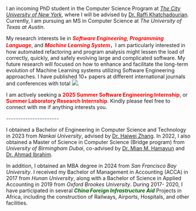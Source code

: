 I an incoming PhD student in the Computer Science Program at [*The City University of New York*](https://www.gc.cuny.edu/computer-science), where I will be advised by [Dr. Raffi Khatchadourian](https://khatchad.commons.gc.cuny.edu/). Currently, I am pursuing an MS in Computer Science at *The University of Texas at Austin*.

My research interests lie in <span style="color:rgb(255,0,0);">***Software Engineering***</span>, <span style="color:rgb(255,0,0);">***Programming Language***</span>, and <span style="color:rgb(255,0,0);">***Machine Learning System***</span>，I am particularly interested in how automated refactoring and program analysis might lessen the load of correctly, quickly, and safely evolving large and complicated software. My future research will focused on how to enhance and facilitate the long-term evolution of Machine Learning systems utilizing Software Engineering approaches. I have published 10+ papers at different international journals and conferences with total <a href='https://scholar.google.com/citations?user=6i-r0JIAAAAJ&hl=en&oi=ao'><img src="https://img.shields.io/endpoint?url={{ url | url_encode }}&logo=Google%20Scholar&labelColor=f6f6f6&color=9cf&style=flat&label=citations"></a>. 

I am actively seeking a<span style="color:rgb(255,0,0);"> **2025 Summer Software Engineering Internship**</span>, or <span style="color:rgb(255,0,0);">**Summer Laboratory Research Internship**</span>. Kindly please feel free to connect with me if anything interests you.

<span style="color:rgb(112,128,144);">**----------------------**</span>

I obtained a Bachelor of Engineering in Computer Science and Technology in 2023 from *Nankai University*, advised by [Dr. Haiwei Zhang](https://dbis.nankai.edu.cn/2023/0322/c12139a506916/page.htm). In 2022, I also obtained a Master of Science in Computer Science (Bridge program) from *University of Birmingham Dubai*, co-advised by [Dr. Mian M. Hamayun](https://www.birmingham.ac.uk/staff/profiles/dubai/hamayun-mian) and [Dr. Ahmad Ibrahim](https://www.cs.bham.ac.uk/~ibrahima/).

In addition, I obtained an MBA degree in 2024 from *San Francisco Bay University*. I received my Bachelor of Management in Accounting (ACCA) in 2017 from *Hunan University*, along with a Bachelor of Science in Applied Accounting in 2019 from *Oxford Brookes University*. During 2017- 2020, I have participated in several <span style="color:rgb(0,100,0);">***China Foreign Infrastructure Aid***</span> Projects in  Africa, including the construction of Railways, Airports, Hospitals, and other facilities. 

